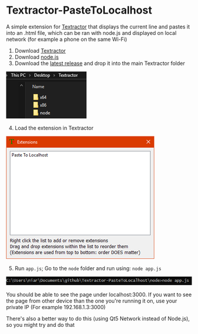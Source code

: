 # Textractor-PasteToLocalhost
A simple extension for [Textractor](https://github.com/Artikash/Textractor) that displays the current line and pastes it into an .html file, which can be ran with node.js and displayed on local network (for example a phone on the same Wi-Fi)

1. Download [Textractor](https://github.com/Artikash/Textractor)
2. Download [node.js](https://nodejs.org/en/download/)
3. Download the [latest release](https://github.com/quijotez/Textractor-PasteToLocalhost/releases/latest) and drop it into the main Textractor folder

![1](/pictures/1.png)

4. Load the extension in Textractor

![2](/pictures/2.png)

5. Run `app.js`; Go to the `node` folder and run using: ```node app.js```

![3](/pictures/3.png)

You should be able to see the page under localhost:3000.
If you want to see the page from other device than the one you're running it on, use your private IP (For example 192.168.1.3:3000)

There's also a better way to do this (using Qt5 Network instead of Node.js), so you might try and do that
